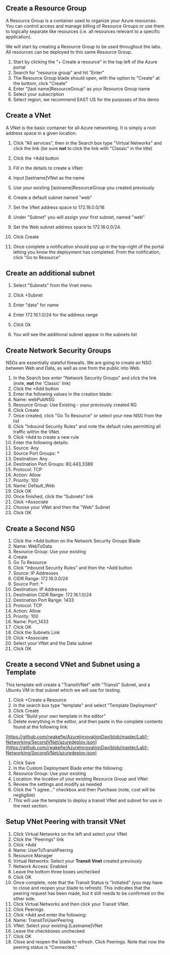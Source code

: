 ## Create a Resource Group

A Resource Group is a container used to organize your Azure resources. You can control access and manage billing of Resource Groups or use them to logically separate like resources (i.e. all resources relevant to a specific application).

We will start by creating a Resource Group to be used throughout the labs. All resources can be deployed to this same Resource Group.

1. Start by clicking the "+ Create a resource" in the top left of the Azure portal
2. Search for "resource group" and hit "Enter"
3. The Resource Group blade should open, with the option to "Create" at the bottom, click "Create"
4. Enter "[last name]ResourceGroup" as your Resource Group name
5. Select your subscription
6. Select region, we recommend EAST US for the purposes of this demo

## Create a VNet

A VNet is the basic container for all Azure networking. It is simply a root address space in a given location.

1. Click "All services", then in the Search box type "Virtual Networks" and click the link (be sure **not** to click the link with "Classic" in the title)
2. Click the +Add button
3. Fill in the details to create a VNet:
  1. Input [lastname]VNet as the name
  2. Use your existing [lastname]ResourceGroup you created previously
  3. Create a default subnet named "web"
  4. Set the VNet address space to 172.16.0.0/16
  5. Under "Subnet" you will assign your first subnet, named "web"
  6. Set the Web subnet address space to 172.16.0.0/24.
  7. Click Create

4. Once complete a notification should pop up in the top-right of the portal letting you know the deployment has completed. From the notification, click "Go to Resource"

## Create an additional subnet

1. Select "Subnets" from the Vnet menu

1. Click +Subnet
  1. Enter "data" for name
  2. Enter 172.16.1.0/24 for the address range
  3. Click Ok
2. You will see the additional subnet appear in the subnets list

## Create Network Security Groups

NSGs are essentially stateful firewalls. We are going to create an NSG between Web and Data, as well as one from the public into Web.

1. In the Search box enter "Network Security Groups" and click the link (note, **not** the 'Classic' link)
2. Click the +Add button
3. Enter the following values in the creation blade:
  1. Name: webPubNSG
  2. Resource Group: Use Existing - your previously created RG
  3. Click Create
4. Once created, click "Go To Resource" or select your new NSG from the list
5. Click "Inbound Security Rules" and note the default rules permitting all traffic within the VNet.
6. Click +Add to create a new rule
7. Enter the following details:
  1. Source: Any
  2. Source Port Groups: \*
  3. Destination: Any
  4. Destination Port Groups: 80,443,3389
  5. Protocol: TCP
  6. Action: Allow
  7. Priority: 100
  8. Name: Default\_Web
8. Click OK
9. Once finished, click the "Subnets" link
10. Click +Associate
11. Choose your VNet and then the "Web" Subnet
12. Click OK

## Create a Second NSG

1. Click the +Add button on the Network Security Groups Blade
  1. Name: WebToData
  2. Resource Group: Use your existing
  3. Create
2. Go To Resource
3. Click "Inbound Security Rules" and then the +Add button
  1. Source: IP Addresses
  2. CIDR Range: 172.16.0.0/24
  3. Source Port: \*
  4. Destination: IP Addresses
  5. Destination CIDR Range: 172.16.1.0/24
  6. Destination Port Range: 1433
  7. Protocol: TCP
  8. Action: Allow
  9. Priority: 100
  10. Name: Port\_1433
  11. Click OK
4. Click the Subnets Link
5. Click +Associate
6. Select your VNet and the Data subnet
7. Click OK

## Create a second VNet and Subnet using a Template

This template will create a "TransitVNet" with "Transit" Subnet, and a Ubuntu VM in that subnet which we will use for testing.

1. Click +Create a Resource
2. In the search box type "template" and select "Template Deployment"
3. Click Create
4. Click "Build your own template in the editor"
5. Delete everything in the editor, and then paste in the complete contents found at the following link:

[https://github.com/rwakefie/AzureInnovationDay/blob/master/Lab1-Networking/SecondVNet/azuredeploy.json](https://github.com/rwakefie/AzureInnovationDay/blob/master/Lab1-Networking/SecondVNet/azuredeploy.json)

1. Click Save
2. In the Custom Deployment Blade enter the following:
  1. Resource Group: Use your existing
  2. Location: the location of your existing Resource Group and VNet
  3. Review the settings and modify as needed
3. Click the "I agree…" checkbox and then Purchase (note, cost will be negligible)
4. This will use the template to deploy a transit VNet and subnet for use in the next section.

## Setup VNet Peering with transit VNet

1. Click Virtual Networks on the left and select your VNet
2. Click the "Peerings" link
3. Click +Add
  1. Name: UserToTransitPeering
  2. Resource Manager
  3. Virtual Networks: Select your **Transit Vnet** created previously
  4. Network Access: Enabled
  5. Leave the bottom three boxes unchecked
  6. Click OK
4. Once complete, note that the Transit Status is "Initiated" (you may have to close and reopen your blade to refresh). This indicates that the peering request has been made, but it still needs to be confirmed on the other side.
5. Click Virtual Networks and then click your Transit VNet.
6. Click Peerings.
7. Click +Add and enter the following:
  1. Name: TransitToUserPeering
  2. VNet: Select your existing [Lastname]VNet
  3. Leave the checkboxes unchecked
  4. Click OK
8. Close and reopen the blade to refresh. Click Peerings. Note that now the peering status is "Connected."